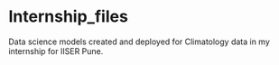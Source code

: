 # Internship_files
Data science models created and deployed for Climatology data in my internship for IISER Pune.
